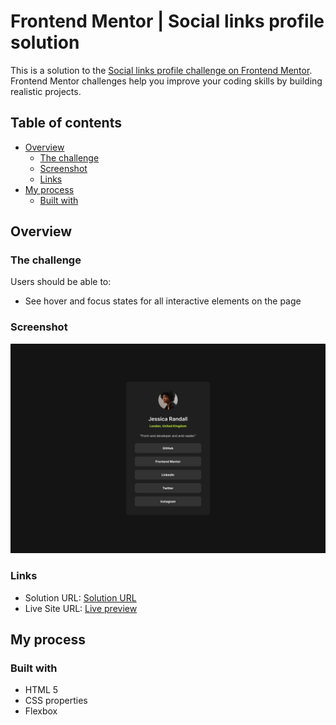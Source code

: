 # Frontend Mentor | Social links profile solution

This is a solution to the [Social links profile challenge on Frontend Mentor](https://www.frontendmentor.io/challenges/social-links-profile-UG32l9m6dQ). Frontend Mentor challenges help you improve your 
coding skills by building realistic projects.

## Table of contents

- [Overview](#overview)
  - [The challenge](#the-challenge)
  - [Screenshot](#screenshot)
  - [Links](#links)
- [My process](#my-process)
  - [Built with](#built-with)

## Overview

### The challenge

Users should be able to:

- See hover and focus states for all interactive elements on the page

### Screenshot

![Screenshot of the project](./design/destkop-design.jpg)

### Links

- Solution URL: [Solution URL](https://github.com/Shady-Mo/Social-Links-Profile)
- Live Site URL: [Live preview](https://shady-mo.github.io/Social-Links-Profile/)

## My process

### Built with

- HTML 5
- CSS properties
- Flexbox

